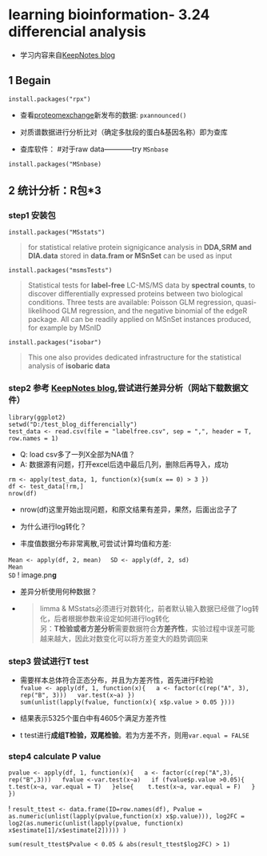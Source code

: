 # learning bioinformation-  3.24 differencial analysis
 - 学习内容来自[KeepNotes blog](https://www.bioinfo-scrounger.com/archives/499/)
 
## 1 Begain
  
  `install.packages("rpx")`

 - 查看[proteomexchange](http://www.proteomexchange.org/)新发布的数据:
`pxannounced()`

- 对质谱数据进行分析比对（确定多肽段的蛋白&基因名称）即为查库

 - 查库软件：
#对于raw data————try `MSnbase`

`install.packages("MSnbase)`

## 2 统计分析：R包*3
### step1 安装包
`install.packages("MSstats")`
 > for statistical relative protein signigicance analysis in **DDA,SRM and DIA.data** stored in **data.fram or MSnSet** can be used as input 
 
 `install.packages("msmsTests")`


> Statistical tests for **label-free** LC-MS/MS data by 
  **spectral counts**, to discover differentially expressed proteins between two biological conditions. Three tests are available: Poisson GLM regression, quasi-likelihood GLM regression, and the negative binomial of the edgeR package. All can be readily applied on MSnSet instances produced, for example by MSnID  
  
`install.packages("isobar")`

> This one also provides dedicated infrastructure for the statistical analysis of **isobaric data**

### step2 参考 [KeepNotes blog](https://www.bioinfo-scrounger.com/archives/541/),尝试进行差异分析（网站下载数据文件）

 `library(ggplot2)   `    
`setwd("D:/test_blog_differencially") `   
`test_data <- read.csv(file = "labelfree.csv", sep = ",", header = T, row.names = 1)`

 - Q: load csv多了一列X全部为NA值？
 - A: 数据源有问题，打开excel后选中最后几列，删除后再导入，成功

 `rm <- apply(test_data, 1, function(x){sum(x == 0) > 3
})  `  
`df <- test_data[!rm,]  `  
`nrow(df)`
 - nrow(df)这里开始出现问题，和原文结果有差异，果然，后面出岔子了

 - 为什么进行log转化？ 
 - 丰度值数据分布非常离散,可尝试计算均值和方差:
 
`Mean <- apply(df, 2, mean)  `
`SD <- apply(df, 2, sd)  `  
`Mean  `  
`SD`
! image.pn**g**


 - 差异分析使用何种数据？
  - >limma & MSstats必须进行对数转化，前者默认输入数据已经做了log转化，后者根据参数来设定如何进行log转化  
 另：**T检验或者方差分析**需要数据符合**方差齐性**，实验过程中误差可能越来越大，因此对数变化可以将方差变大的趋势调回来

### step3  尝试进行T test
 - 需要样本总体符合正态分布，并且为方差齐性，首先进行F检验  
` fvalue <- apply(df, 1, function(x){  
     a <- factor(c(rep("A", 3), rep("B", 3)))  
  var.test(x~a)
})  `  
`sum(unlist(lapply(fvalue, function(x){
  x$p.value > 0.05
})))`

 - 结果表示5325个蛋白中有4605个满足方差齐性

 - t test进行**成组T检验，双尾检验**。若为方差不齐，则用`var.equal = FALSE`   

### step4 calculate P value



`pvalue <- apply(df, 1, function(x){  
a <- factor(c(rep("A",3), rep("B",3)))  
   fvalue <-var.test(x~a)  
  if (fvalue$p.value >0.05){  
    t.test(x~a, var.equal = T)  
  }else{   
    t.test(x~a, var.equal = F)  
  }
})`

!
`result_ttest <- data.frame(ID=row.names(df),
                           Pvalue = as.numeric(unlist(lapply(pvalue,function(x) x$p.value))),
                           log2FC = log2(as.numeric(unlist(lapply(pvalue, function(x) x$estimate[1]/x$estimate[2]))))
                           )`


`sum(result_ttest$Pvalue < 0.05 & abs(result_ttest$log2FC) > 1)`





 
















































